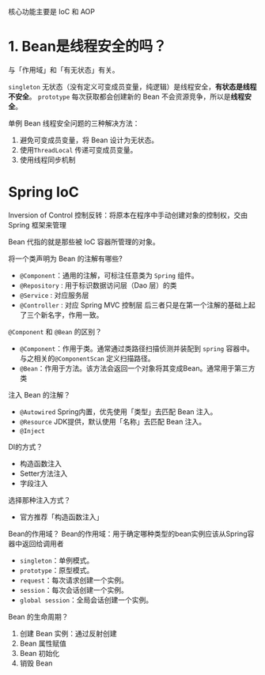 核心功能主要是 IoC 和 AOP 

# 1. Bean是线程安全的吗？
与「作用域」和「有无状态」有关。

`singleton` 无状态（没有定义可变成员变量，纯逻辑）是线程安全，**有状态是线程不安全**。
`prototype` 每次获取都会创建新的 Bean 不会资源竞争，所以是**线程安全**。

单例 Bean 线程安全问题的三种解决方法：
1. 避免可变成员变量，将 Bean 设计为无状态。
2. 使用`ThreadLocal` 传递可变成员变量。
3. 使用线程同步机制

# Spring IoC
Inversion of Control 控制反转：将原本在程序中手动创建对象的控制权，交由 Spring 框架来管理

Bean 代指的就是那些被 IoC 容器所管理的对象。

将一个类声明为 Bean 的注解有哪些?
- `@Component`：通用的注解，可标注任意类为 `Spring` 组件。
- `@Repository` : 用于标识数据访问层（Dao 层）的类
- `@Service` : 对应服务层
- `@Controller` : 对应 Spring MVC 控制层
后三者只是在第一个注解的基础上起了三个新名字，作用一致。

`@Component` 和 `@Bean` 的区别？
- `@Component`：作用于类。通常通过类路径扫描侦测并装配到 `spring` 容器中。与之相关的`@ComponentScan` 定义扫描路径。
- `@Bean`：作用于方法。该方法会返回一个对象将其变成Bean。通常用于第三方类

注入 Bean 的注解？
- `@Autowired` Spring内置，优先使用「类型」去匹配 Bean 注入。
- `@Resource` JDK提供，默认使用「名称」去匹配 Bean 注入。
- `@Inject` 

DI的方式？
- 构造函数注入
- Setter方法注入
- 字段注入

选择那种注入方式？
- 官方推荐「构造函数注入」

Bean的作用域？
Bean的作用域：用于确定哪种类型的bean实例应该从Spring容器中返回给调用者
- `singleton`：单例模式。  
- `prototype`：原型模式。  
- `request`：每次请求创建一个实例。  
- `session`：每次会话创建一个实例。  
- `global session`：全局会话创建一个实例。



Bean 的生命周期？
1. 创建 Bean 实例：通过反射创建
2. Bean 属性赋值
3. Bean 初始化
4. 销毁 Bean 